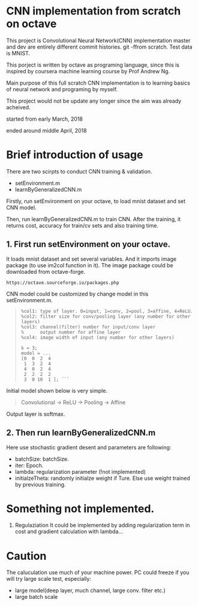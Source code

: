 # CNN implementation from scratch on octave
This project is Convolutional Neural Network(CNN) implementation  master and dev are entirely different commit histories. git -ffrom scratch. 
Test data is MNIST.  

This porject is written by octave as programing language, 
since this is inspired by coursera machine learning course 
by Prof Andrew Ng. 

Main purpose of this full scratch CNN implementation is 
to learning basics of neural network and programing by myself. 

This project would not be update any longer 
since the aim was already acheived. 

started from early March, 2018

ended around middle April, 2018


# Brief introduction of usage
There are two scirpts to conduct CNN training & validation. 
- setEnvironment.m
- learnByGeneralizedCNN.m

Firstly, run setEnvironment on your octave, to load mnist dataset and set CNN model. 

Then, run learnByGeneralizedCNN.m to train CNN. 
After the training, it returns cost, accuracy for train/cv sets and also training time. 


## 1. First run setEnvironment on your octave. 
It loads mnist dataset and set several variables. 
And it imports image package (to use im2col function in it). 
The image package could be downloaded from octave-forge. 

    https://octave.sourceforge.io/packages.php

CNN model could be customized by change model in this setEnvironment.m. 

> ```%model of CNN
> %col1: type of layer. 0=input, 1=conv, 2=pool, 3=affine, 4=ReLU. 
> %col2: filter size for conv/pooling layer (any number for other layers)
> %col3: channel(filter) number for input/conv layer
> %      output number for affine layer
> %col4: image width of input (any number for other layers)
> 
> k = 3;
> model = ...
> [0  0  2  4
>  1  3  2  4
>  4  0  2  4
>  2  2  2  2
>  3  0 10  1 ]; ```

Initial model shown below is very simple. 

> Convolutional -> ReLU -> Pooling -> Affine

Output layer is softmax.

## 2. Then run learnByGeneralizedCNN.m
Here use stochastic gradient desent and parameters are following: 
- batchSize: batchSize. 
- iter: Epoch. 
- lambda: regularization parameter (!not implemented)
- initialzeTheta: randomly initialze weight if Ture. 
                Else use weight trained by previous training. 


# Something not implemented. 
1. Regulaziation
It could be implemented by adding regularization term in 
cost and gradient calculation with lambda...

# Caution
The caluculation use much of your machine power. 
PC could freeze if you will try large scale test, especially: 
- large model(deep layer, much channel, large conv. filter etc.)
- large batch scale

